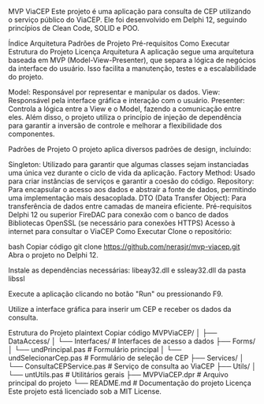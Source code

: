 MVP ViaCEP
Este projeto é uma aplicação para consulta de CEP utilizando o serviço público do ViaCEP. Ele foi desenvolvido em Delphi 12, seguindo princípios de Clean Code, SOLID e POO.

Índice
Arquitetura
Padrões de Projeto
Pré-requisitos
Como Executar
Estrutura do Projeto
Licença
Arquitetura
A aplicação segue uma arquitetura baseada em MVP (Model-View-Presenter), que separa a lógica de negócios da interface do usuário. Isso facilita a manutenção, testes e a escalabilidade do projeto.

Model: Responsável por representar e manipular os dados.
View: Responsável pela interface gráfica e interação com o usuário.
Presenter: Controla a lógica entre a View e o Model, fazendo a comunicação entre eles.
Além disso, o projeto utiliza o princípio de injeção de dependência para garantir a inversão de controle e melhorar a flexibilidade dos componentes.

Padrões de Projeto
O projeto aplica diversos padrões de design, incluindo:

Singleton: Utilizado para garantir que algumas classes sejam instanciadas uma única vez durante o ciclo de vida da aplicação.
Factory Method: Usado para criar instâncias de serviços e garantir a coesão do código.
Repository: Para encapsular o acesso aos dados e abstrair a fonte de dados, permitindo uma implementação mais desacoplada.
DTO (Data Transfer Object): Para transferência de dados entre camadas de maneira eficiente.
Pré-requisitos
Delphi 12 ou superior
FireDAC para conexão com o banco de dados
Bibliotecas OpenSSL (se necessário para conexões HTTPS)
Acesso à internet para consultar o ViaCEP
Como Executar
Clone o repositório:

bash
Copiar código
git clone https://github.com/nerasjr/mvp-viacep.git
Abra o projeto no Delphi 12.

Instale as dependências necessárias:
libeay32.dll e ssleay32.dll da pasta libssl

Execute a aplicação clicando no botão "Run" ou pressionando F9.

Utilize a interface gráfica para inserir um CEP e receber os dados da consulta.

Estrutura do Projeto
plaintext
Copiar código
MVPViaCEP/
│
├── DataAccess/
│   └── Interfaces/            # Interfaces de acesso a dados
├── Forms/
│   └── undPrincipal.pas       # Formulário principal
│   └── undSelecionarCep.pas   # Formulário de seleção de CEP
├── Services/
│   └── ConsultaCEPService.pas # Serviço de consulta ao ViaCEP
├── Utils/
│   └── untUtils.pas           # Utilitários gerais
├── MVPViaCEP.dpr              # Arquivo principal do projeto
└── README.md                  # Documentação do projeto
Licença
Este projeto está licenciado sob a MIT License.
